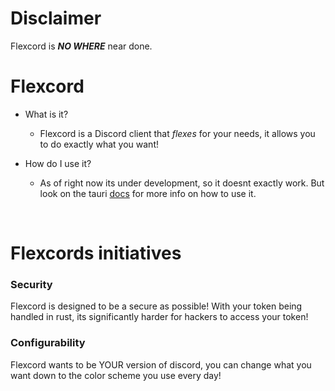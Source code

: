 # Disclaimer
Flexcord is ***NO WHERE*** near done.


# Flexcord

- What is it?
  - Flexcord is a Discord client that *flexes* for your needs, it allows you to do exactly what you want!

- How do I use it?
  - As of right now its under development, so it doesnt exactly work. But look on the tauri [docs](https://tauri.app/v1/app/cli) for more info on how to use it.
<br/>

# Flexcords initiatives

### Security
Flexcord is designed to be a secure as possible! With your token being handled in rust, its significantly harder for hackers to access your token!

### Configurability
Flexcord wants to be YOUR version of discord, you can change what you want down to the color scheme you use every day!
